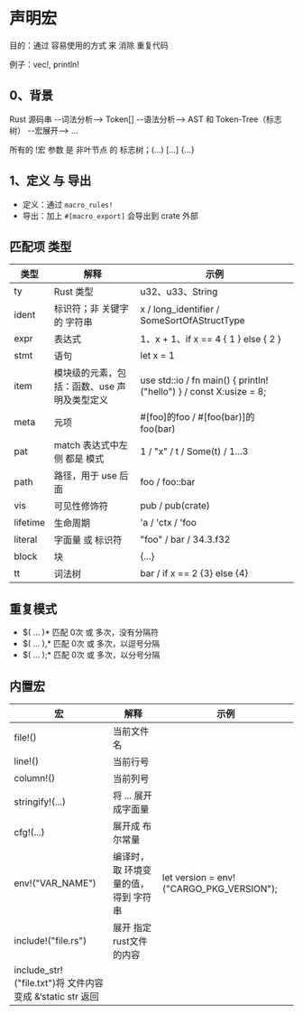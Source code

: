 # 声明宏

目的：通过 容易使用的方式 来 消除 重复代码

例子：vec!, println!

## 0、背景

Rust 源码串 --词法分析--> Token[] --语法分析--> AST 和 Token-Tree（标志树） --宏展开--> ...
 
所有的 !宏 参数 是 非叶节点 的 标志树；(...) [...] {...}

## 1、定义 与 导出

+ 定义：通过 `macro_rules!`
+ 导出：加上 `#[macro_export]` 会导出到 crate 外部

## 匹配项 类型

|类型|解释|示例|
|--|--|--|
|ty|Rust 类型|u32、u33、String|
|ident|标识符；非 关键字的 字符串|x / long_identifier / SomeSortOfAStructType|
|expr|表达式|1、x + 1、if x == 4 { 1 } else { 2 }|
|stmt|语句|let x = 1|
|item|模块级的元素，包括：函数、use 声明及类型定义|use std::io / fn main() { println!("hello") } / const X:usize = 8;|
|meta|元项|#[foo]的foo / #[foo(bar)]的foo(bar)|
|pat|match 表达式中左侧 都是 模式|1 / "x" / t / Some(t) / 1...3|
|path|路径，用于 use 后面|foo / foo::bar|
|vis|可见性修饰符|pub / pub(crate)|
|lifetime|生命周期|'a / 'ctx / 'foo|
|literal|字面量 或 标识符|"foo" / bar / 34.3.f32|
|block|块|{...}|
|tt|词法树|bar / if x == 2 {3} else {4}|

## 重复模式

+ $( ... )*    匹配 0次 或 多次，没有分隔符
+ $( ... ),*   匹配 0次 或 多次，以逗号分隔
+ $( ... );*   匹配 0次 或 多次，以分号分隔

## 内置宏

|宏|解释|示例|
|--|--|--|
|file!()|当前文件名||
|line!()|当前行号||
|column!()|当前列号||
|stringify!(...)|将 ... 展开成字面量||
|cfg!(...)|展开成 布尔常量||
|env!("VAR_NAME")|编译时，取 环境变量的值，得到 字符串|let version = env!("CARGO_PKG_VERSION");|
|include!("file.rs")|展开 指定rust文件的内容||
|include_str!("file.txt")将 文件内容 变成 &‘static str 返回||
